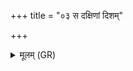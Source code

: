 +++
title = "०३ स दक्षिणां दिशम्"

+++
<details><summary>मूलम् (GR)</summary>

स दक्षिणां दिशम् अनु व्य् अचलत् ।  
तं यज्ञायायज्ञियं च वामदेव्यं च यज्ञश् च पशवश् चानु व्य् अचलन् ।  
यज्ञायायज्ञियस्य च वै स वामदेव्यस्य च यज्ञस्य च पशुनां च (…) ।  
यज्ञायायज्ञियाय च वै स वामदेव्याय च यज्ञाय च पशुभ्यश् च (…) ॥
</details>